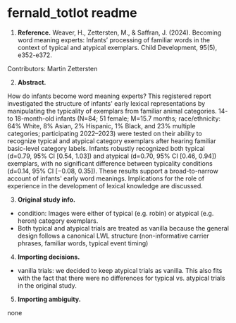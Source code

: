 # fernald_totlot readme

1. **Reference.**
Weaver, H., Zettersten, M., & Saffran, J. (2024). Becoming word meaning experts: Infants’ processing of familiar words in the context of typical and atypical exemplars. Child Development, 95(5), e352-e372.

Contributors: Martin Zettersten

2. **Abstract.**

How do infants become word meaning experts? This registered report investigated the structure of infants' early lexical representations by manipulating the typicality of exemplars from familiar animal categories. 14- to 18-month-old infants (N=84; 51 female; M=15.7 months; race/ethnicity: 64% White, 8% Asian, 2% Hispanic, 1% Black, and 23% multiple categories; participating 2022–2023) were tested on their ability to recognize typical and atypical category exemplars after hearing familiar basic-level category labels. Infants robustly recognized both typical (d=0.79, 95% CI [0.54, 1.03]) and atypical (d=0.70, 95% CI [0.46, 0.94]) exemplars, with no significant difference between typicality conditions (d=0.14, 95% CI [−0.08, 0.35]). These results support a broad-to-narrow account of infants' early word meanings. Implications for the role of experience in the development of lexical knowledge are discussed.

3. **Original study info.**

- condition: Images were either of typical (e.g. robin) or atypical (e.g. heron) category exemplars.
- Both typical and atypical trials are treated as vanilla because the general design follows a canonical LWL structure (non-informative carrier phrases, familiar words, typical event timing)

4. **Importing decisions.**
- vanilla trials: we decided to keep atypical trials as vanilla. This also fits with the fact that there were no differences for typical vs. atypical trials in the original study.

5. **Importing ambiguity.**

none 